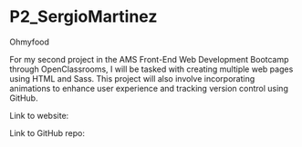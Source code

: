 # P2_SergioMartinez
Ohmyfood

For my second project in the AMS Front-End Web Development Bootcamp through OpenClassrooms, I will be tasked with creating multiple web pages using HTML and Sass. This project will also involve incorporating animations to enhance user experience and tracking version control using GitHub.

Link to website:

Link to GitHub repo:
